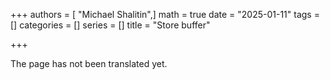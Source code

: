 +++
authors = [ "Michael Shalitin",]
math = true
date = "2025-01-11"
tags = []
categories = []
series = []
title = "Store buffer"

+++

The page has not been translated yet.